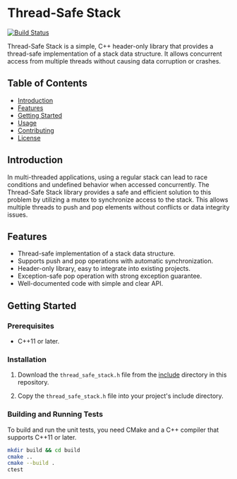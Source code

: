 
# Thread-Safe Stack

[![Build Status](https://travis-ci.com/lesari08/thread-safe-stack.svg?branch=main)](https://travis-ci.com/lesari08/thread-safe-stack)

Thread-Safe Stack is a simple, C++ header-only library that provides a thread-safe implementation of a stack data structure. It allows concurrent access from multiple threads without causing data corruption or crashes.

## Table of Contents

- [Introduction](#introduction)
- [Features](#features)
- [Getting Started](#getting-started)
- [Usage](#usage)
- [Contributing](#contributing)
- [License](#license)

## Introduction

In multi-threaded applications, using a regular stack can lead to race conditions and undefined behavior when accessed concurrently. The Thread-Safe Stack library provides a safe and efficient solution to this problem by utilizing a mutex to synchronize access to the stack. This allows multiple threads to push and pop elements without conflicts or data integrity issues.

## Features

- Thread-safe implementation of a stack data structure.
- Supports push and pop operations with automatic synchronization.
- Header-only library, easy to integrate into existing projects.
- Exception-safe pop operation with strong exception guarantee.
- Well-documented code with simple and clear API.

## Getting Started

### Prerequisites

- C++11 or later.

### Installation

1. Download the `thread_safe_stack.h` file from the [include](./include) directory in this repository.

2. Copy the `thread_safe_stack.h` file into your project's include directory.

### Building and Running Tests

To build and run the unit tests, you need CMake and a C++ compiler that supports C++11 or later.

```bash
mkdir build && cd build
cmake ..
cmake --build .
ctest
